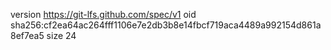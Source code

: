 version https://git-lfs.github.com/spec/v1
oid sha256:cf2ea64ac264fff1106e7e2db3b8e14fbcf719aca4489a992154d861a8ef7ea5
size 24

